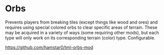 # Orbs

Prevents players from breaking tiles (except things like wood and ores) and requires using special colored orbs to clear specific areas of terrain. These may be acquired in a variety of ways (some requiring other mods), but each type will only work on its corresponding terrain (color) type. Configurable.

https://github.com/hamstar0/tml-orbs-mod